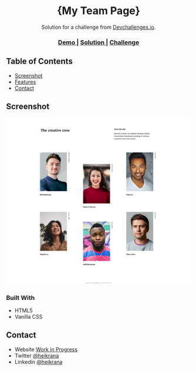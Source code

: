 <h1 align="center">{My Team Page}</h1>

<div align="center">
   Solution for a challenge from  <a href="http://devchallenges.io" target="_blank">Devchallenges.io</a>.
</div>

<div align="center">
  <h3>
    <a href="https://heikrana.github.io/devchallenges-myTeamPage/">
      Demo
    </a>
    <span> | </span>
    <a href="https://github.com/Heikrana/devchallenges-myTeamPage">
      Solution
    </a>
    <span> | </span>
    <a href="https://devchallenges.io/challenges/hhmesazsqgKXrTkYkt0U">
      Challenge
    </a>
  </h3>
</div>

## Table of Contents

-   [Screenshot](#screenshot)
-   [Features](#features)
-   [Contact](#contact)

## Screenshot

![screenshot](./demo.png)

### Built With

-   HTML5
-   Vanilla CSS

## Contact

-   Website [Work in Progress](https://heikrana.github.io/devchallenges-404NotFound/)
-   Twitter [@heikrana](https://twitter.com/heikrana)
-   Linkedin [@heikrana](https://linkedin.com/in/heikrana)
